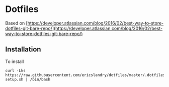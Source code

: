 # Dotfiles

Based on [https://developer.atlassian.com/blog/2016/02/best-way-to-store-dotfiles-git-bare-repo/](https://developer.atlassian.com/blog/2016/02/best-way-to-store-dotfiles-git-bare-repo/)

## Installation

To install

```
curl -Lks https://raw.githubusercontent.com/ericslandry/dotfiles/master/.dotfiles-setup.sh | /bin/bash
```

